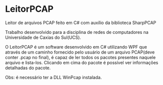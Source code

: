 # LeitorPCAP
Leitor de arquivos PCAP feito em C# com auxílio da biblioteca SharpPCAP

Trabalho desenvolvido para a disciplina de redes de computadores na Universidade de Caxias do Sul(UCS).

O LeitorPCAP é um software desenvolvido em C# utilizando WPF que através de um caminho fornecido pelo usuário de um arquivo PCAP(deve conter .pcap no final), é capaz de ler todos os pacotes presentes naquele arquivo e lista-los. Clicando em cima do pacote é possível ver informações detalhadas do pacote. 

Obs: é necessário ter a DLL WinPcap instalada.

